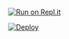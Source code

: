 [![Run on Repl.it](https://repl.it/badge/github/quiec/whatsAlfa)](https://replit.com/@lkruwan/lusifarqr)

[![Deploy](https://www.herokucdn.com/deploy/button.svg)](https://heroku.com/deploy?template=https://github.com/jani1444/ALEXA-01)
     </div>
